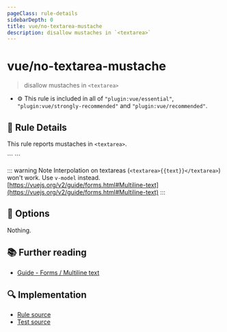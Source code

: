 ```yaml
---
pageClass: rule-details
sidebarDepth: 0
title: vue/no-textarea-mustache
description: disallow mustaches in `<textarea>`
---
```

# vue/no-textarea-mustache
> disallow mustaches in `<textarea>`

- :gear: This rule is included in all of `"plugin:vue/essential"`, `"plugin:vue/strongly-recommended"` and `"plugin:vue/recommended"`.

## :book: Rule Details

This rule reports mustaches in `<textarea>`.

<eslint-code-block :rules="{'vue/no-textarea-mustache': ['error']}">
```
<template>
  <!-- ✓ GOOD -->
  <textarea v-model="message" />

  <!-- ✗ BAD -->
  <textarea>{{ message }}</textarea>
</template>
```
</eslint-code-block>

::: warning Note
Interpolation on textareas (`<textarea>{{text}}</textarea>`) won't work. Use `v-model` instead.
[https://vuejs.org/v2/guide/forms.html#Multiline-text](https://vuejs.org/v2/guide/forms.html#Multiline-text)
:::

## :wrench: Options

Nothing.

## :books: Further reading

- [Guide - Forms / Multiline text](https://vuejs.org/v2/guide/forms.html#Multiline-text)

## :mag: Implementation

- [Rule source](https://github.com/vuejs/eslint-plugin-vue/blob/master/lib/rules/no-textarea-mustache.js)
- [Test source](https://github.com/vuejs/eslint-plugin-vue/blob/master/tests/lib/rules/no-textarea-mustache.js)
